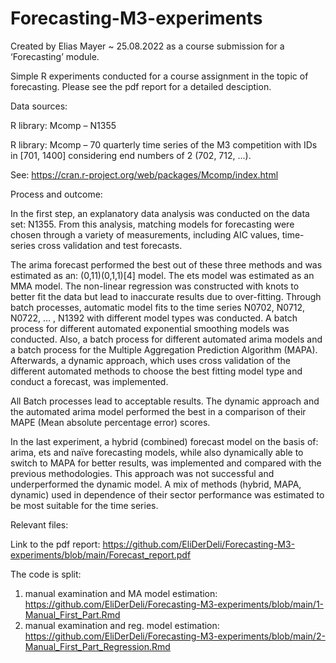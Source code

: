 # Forecasting-M3-experiments

Created by Elias Mayer ~ 25.08.2022
as a course submission for a ‘Forecasting’ module.


Simple R experiments conducted for a course assignment in the topic of forecasting. Please see the pdf report for a detailed desciption. 


Data sources: 

R library: Mcomp – N1355

R library: Mcomp – 70 quarterly time series of the M3 competition with IDs in [701, 1400] considering end numbers of 2 (702, 712, …).

See: https://cran.r-project.org/web/packages/Mcomp/index.html 


Process and outcome:

In the first step, an explanatory data analysis was conducted on the data set: N1355.
From this analysis, matching models for forecasting were chosen through a variety of measurements, including AIC values, time-series cross validation and test forecasts. 

The arima forecast performed the best out of these three methods and was estimated as an: (0,11)(0,1,1)[4] model. The ets model was estimated as an MMA model. The non-linear regression was constructed with knots to better fit the data but lead to inaccurate results due to over-fitting. 
Through batch processes, automatic model fits to the time series N0702, N0712, N0722, … , N1392 with different model types was conducted. 
A batch process for different automated exponential smoothing models was conducted. Also, a batch process for different automated arima models and a batch process for the Multiple Aggregation Prediction Algorithm (MAPA). 
Afterwards, a dynamic approach, which uses cross validation of the different automated methods to choose the best fitting model type and conduct a forecast, was implemented. 

All Batch processes lead to acceptable results. The dynamic approach and the automated arima model performed the best in a comparison of their MAPE (Mean absolute percentage error) scores. 

In the last experiment, a hybrid (combined) forecast model on the basis of: arima, ets and naïve forecasting models, while also dynamically able to switch to MAPA for better results, was implemented and compared with the previous methodologies. This approach was not successful and underperformed the dynamic model. 
A mix of methods (hybrid, MAPA, dynamic) used in dependence of their sector performance was estimated to be most suitable for the time series. 


Relevant files:

Link to the pdf report: https://github.com/EliDerDeli/Forecasting-M3-experiments/blob/main/Forecast_report.pdf 

The code is split:

1. manual examination and MA model estimation: https://github.com/EliDerDeli/Forecasting-M3-experiments/blob/main/1-Manual_First_Part.Rmd 
2. manual examination and reg. model estimation: https://github.com/EliDerDeli/Forecasting-M3-experiments/blob/main/2-Manual_First_Part_Regression.Rmd



 
